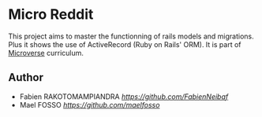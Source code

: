 # Micro Reddit

This project aims to master the functionning of rails models and migrations.
Plus it shows the use of ActiveRecord (Ruby on Rails' ORM).
It is part of [Microverse](https://www.microverse.org/) curriculum.

## Author

- Fabien RAKOTOMAMPIANDRA _https://github.com/FabienNeibaf_
- Mael FOSSO _https://github.com/maelfosso_
